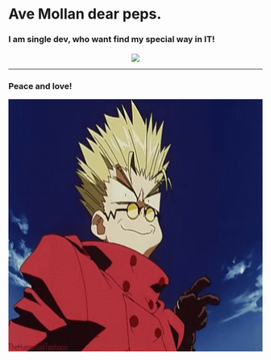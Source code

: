 
<p align="center"> <h1> Ave Mollan dear peps.</h1> </p>

<p align="center"> <h3> I am single dev, who want find my special way in IT! </h3></p>

<p align="center">
<img src="https://media.tenor.com/zDA4V-8xjMkAAAAC/love-eyes.gif" align="center" height="500" />
</p>

<hr>


<p align="center"><h3>Peace and love!</h3><p>
<p align="center">
<img src="vash-cross-fingers.gif" align="center" height="500" />
</p>
